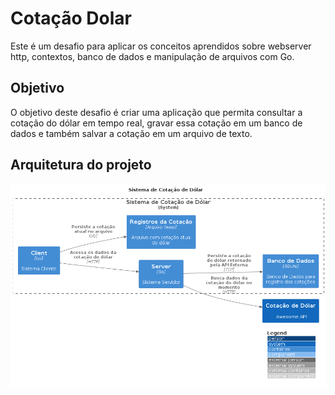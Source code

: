 # Cotação Dolar

Este é um desafio para aplicar os conceitos aprendidos sobre webserver http, contextos, banco de dados e manipulação de arquivos com Go.

## Objetivo

O objetivo deste desafio é criar uma aplicação que permita consultar a cotação do dólar em tempo real, gravar essa cotação em um banco de dados e também salvar a cotação em um arquivo de texto.

## Arquitetura do projeto

![Nivel 2: System](./docs/assets/diagrams/system.png)
